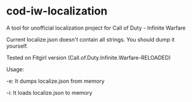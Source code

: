 # cod-iw-localization
A tool for unofficial localization project for Call of Duty - Infinite Warfare


Current localize.json doesn't contain all strings. You should dump it yourself.


Tested on Fitgirl version (Call.of.Duty.Infinite.Warfare-RELOADED)


Usage:


  -e: It dumps localize.json from memory
  
  
  -i: It loads localize.json to memory

